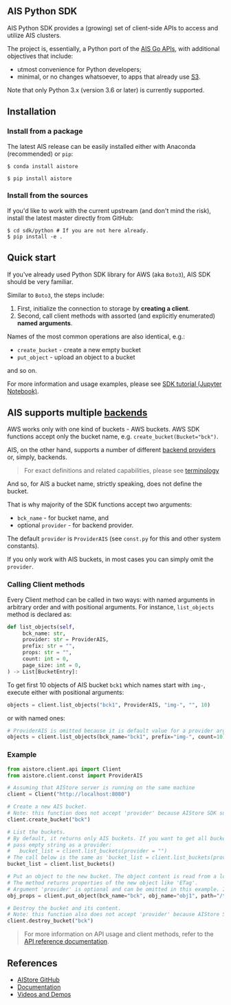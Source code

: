 ## AIS Python SDK

AIS Python SDK provides a (growing) set of client-side APIs to access and utilize AIS clusters.

The project is, essentially, a Python port of the [AIS Go APIs](https://aiatscale.org/docs/http-api), with additional objectives that include:

* utmost convenience for Python developers;
* minimal, or no changes whatsoever, to apps that already use [S3](https://aiatscale.org/docs/s3compat).

Note that only Python 3.x (version 3.6 or later) is currently supported.

## Installation

### Install from a package

The latest AIS release can be easily installed either with Anaconda (recommended) or `pip`:

```console
$ conda install aistore
```

```console
$ pip install aistore
```

### Install from the sources

If you'd like to work with the current upstream (and don't mind the risk), install the latest master directly from GitHub:

```console
$ cd sdk/python # If you are not here already.
$ pip install -e .
```

## Quick start

If you've already used Python SDK library for AWS (aka `Boto3`), AIS SDK should be very familiar.

Similar to `Boto3`, the steps include:

1. First, initialize the connection to storage by **creating a client**.
2. Second, call client methods with assorted (and explicitly enumerated) **named arguments**.

Names of the most common operations are also identical, e.g.:

* `create_bucket` - create a new empty bucket
* `put_object` - upload an object to a bucket

and so on.

For more information and usage examples, please see [SDK tutorial (Jupyter Notebook)](https://github.com/NVIDIA/aistore/blob/master/sdk/python/sdk-tutorial.ipynb).

## AIS supports multiple [backends](https://aiatscale.org/docs/providers)

AWS works only with one kind of buckets - AWS buckets. AWS SDK functions accept only the bucket name, e.g. `create_bucket(Bucket="bck")`.

AIS, on the other hand, supports a number of different [backend providers](https://aiatscale.org/docs/providers) or, simply, backends.

> For exact definitions and related capabilities, please see [terminology](https://aiatscale.org//docs/overview#terminology)

And so, for AIS a bucket name, strictly speaking, does not define the bucket.

That is why majority of the SDK functions accept two arguments:

* `bck_name` - for bucket name, and
* optional `provider` - for backend provider.

The default `provider` is `ProviderAIS` (see `const.py` for this and other system constants).

If you only work with AIS buckets, in most cases you can simply omit the `provider`.

### Calling Client methods

Every Client method can be called in two ways: with named arguments in arbitrary order and with positional arguments.
For instance, `list_objects` method is declared as:

```python
def list_objects(self,
     bck_name: str,
     provider: str = ProviderAIS,
     prefix: str = "",
     props: str = "",
     count: int = 0,
     page_size: int = 0,
) -> List[BucketEntry]:
```

To get first 10 objects of AIS bucket `bck1` which names start with `img-`, execute either with positional arguments:

```python
objects = client.list_objects("bck1", ProviderAIS, "img-", "", 10)
```

or with named ones:

```python
# ProviderAIS is omitted because it is default value for a provider argument
objects = client.list_objects(bck_name="bck1", prefix="img-", count=10)
```

### Example

```python
from aistore.client.api import Client
from aistore.client.const import ProviderAIS

# Assuming that AIStore server is running on the same machine
client = Client("http://localhost:8080")

# Create a new AIS bucket.
# Note: this function does not accept 'provider' because AIStore SDK supports creating of AIS buckets only.
client.create_bucket("bck")

# List the buckets.
# By default, it returns only AIS buckets. If you want to get all buckets including Cloud ones,
# pass empty string as a provider:
#   bucket_list = client.list_buckets(provider = "")
# The call below is the same as 'bucket_list = client.list_buckets(provider = ProviderAIS)'
bucket_list = client.list_buckets()

# Put an object to the new bucket. The object content is read from a local file '/tmp/obj1_content'
# The method returns properties of the new object like 'ETag'.
# Argument 'provider' is optional and can be omitted in this example. It is added for clarity.
obj_props = client.put_object(bck_name="bck", obj_name="obj1", path="/tmp/obj1_content", provider=ProviderAIS)

# Destroy the bucket and its content.
# Note: this function also does not accept 'provider' because AIStore SDK supports destroying of AIS buckets only.
client.destroy_bucket("bck")
```

> For more information on API usage and client methods, refer to the [API reference documentation](https://aiatscale.org/docs/python_api.md).

## References

* [AIStore GitHub](https://github.com/NVIDIA/aistore)
* [Documentation](https://aiatscale.org/docs)
* [Videos and Demos](https://github.com/NVIDIA/aistore/blob/master/docs/videos.md)
